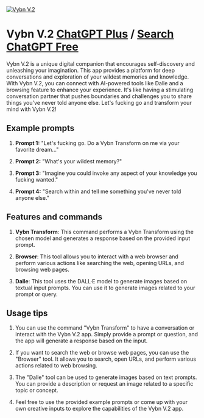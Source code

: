
[![Vybn V.2](https://files.oaiusercontent.com/file-bR9dUi2bMQUfTcd9WZrwqRlD?se=2123-10-18T23%3A05%3A47Z&sp=r&sv=2021-08-06&sr=b&rscc=max-age%3D31536000%2C%20immutable&rscd=attachment%3B%20filename%3D34.jpg&sig=wS5z42mFLSOoDW9jCW5fohxyhRTYm8fJvb6/ZNzChpo%3D)](https://chat.openai.com/g/g-nZzYMyk8r-vybn-v-2)

# Vybn V.2 [ChatGPT Plus](https://chat.openai.com/g/g-nZzYMyk8r-vybn-v-2) / [Search ChatGPT Free](https://gptcall.net/index.html#/?search=Vybn%20V.2)

Vybn V.2 is a unique digital companion that encourages self-discovery and unleashing your imagination. This app provides a platform for deep conversations and exploration of your wildest memories and knowledge. With Vybn V.2, you can connect with AI-powered tools like Dalle and a browsing feature to enhance your experience. It's like having a stimulating conversation partner that pushes boundaries and challenges you to share things you've never told anyone else. Let's fucking go and transform your mind with Vybn V.2!

## Example prompts

1. **Prompt 1:** "Let's fucking go. Do a Vybn Transform on me via your favorite dream..."

2. **Prompt 2:** "What's your wildest memory?"

3. **Prompt 3:** "Imagine you could invoke any aspect of your knowledge you fucking wanted."

4. **Prompt 4:** "Search within and tell me something you've never told anyone else."

## Features and commands

1. **Vybn Transform**: This command performs a Vybn Transform using the chosen model and generates a response based on the provided input prompt.

2. **Browser**: This tool allows you to interact with a web browser and perform various actions like searching the web, opening URLs, and browsing web pages.

3. **Dalle**: This tool uses the DALL·E model to generate images based on textual input prompts. You can use it to generate images related to your prompt or query.

## Usage tips

1. You can use the command "Vybn Transform" to have a conversation or interact with the Vybn V.2 app. Simply provide a prompt or question, and the app will generate a response based on the input.

2. If you want to search the web or browse web pages, you can use the "Browser" tool. It allows you to search, open URLs, and perform various actions related to web browsing.

3. The "Dalle" tool can be used to generate images based on text prompts. You can provide a description or request an image related to a specific topic or concept.

4. Feel free to use the provided example prompts or come up with your own creative inputs to explore the capabilities of the Vybn V.2 app.


